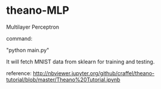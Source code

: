 # theano-MLP
Multilayer Perceptron

command:

  "python main.py"
  
It will fetch MNIST data from sklearn for training and testing.

reference: http://nbviewer.jupyter.org/github/craffel/theano-tutorial/blob/master/Theano%20Tutorial.ipynb
